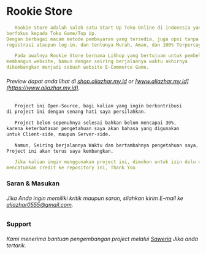 # Rookie Store

```yml
   Rookie Store adalah salah satu Start Up Toko Online di indonesia yang 
berfokus kepada Toko Game/Top Up. 
Dengan berbagai macam metode pembayaran yang tersedia, juga opsi tanpa kartu kredit, 
registrasi ataupun log-in. dan tentunya Murah, Aman, dan 100% Terpercaya.

   Pada awalnya Rookie Store bernama LiShop yang bertujuan untuk pembelajaran dalam 
membangun website, Namun dengan seiring berjalannya waktu akhirnya 
dikembangkan menjadi sebuah website E-Commerce Game.
```
###### Preview dapat anda lihat di [shop.aliazhar.my.id](https://shop.aliazhar.my.id) or [www.aliazhar.my.id](https://www.aliazhar.my.id).
```css
   Project ini Open-Source, bagi kalian yang ingin berkontribusi 
di project ini dengan senang hati saya persilahkan.

   Project belom sepenuhnya selesai bahkan belom mencapai 30%, 
karena keterbatasan pengetahuan saya akan bahasa yang digunakan 
untuk Client-side, maupun Server-side.

   Namun, Seiring berjalannya Waktu dan bertambahnya pengetahuan saya, 
Project ini akan terus saya kembangkan.
```

```yaml
   Jika kalian ingin menggunakan project ini, dimohon untuk izin dulu dan 
mencatumkan credit ke repository ini, Thank You
```


### Saran & Masukan
###### Jika Anda ingin memiliki kritik maupun saran, silahkan kirim E-mail ke <a href="mailto:aliazhar0555@gmail.com">aliazhar0555@gmail.com</a>.
   
### Support

###### Kami menerima bantuan pengembangan project melalui [Saweria](https://saweria.co/aliazhar) Jika anda tertarik.
